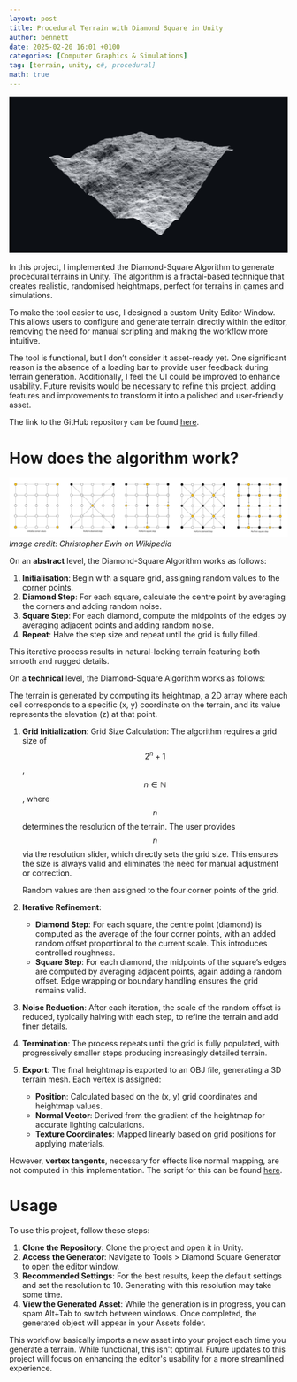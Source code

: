 ```yaml
---
layout: post
title: Procedural Terrain with Diamond Square in Unity
author: bennett
date: 2025-02-20 16:01 +0100
categories: [Computer Graphics & Simulations]
tag: [terrain, unity, c#, procedural]
math: true
---
```


![Preview](/assets/img/diamond-square/preview.jpg)

In this project, I implemented the Diamond-Square Algorithm to generate procedural terrains in Unity. The algorithm is a fractal-based technique that creates realistic, randomised heightmaps, perfect for terrains in games and simulations.

To make the tool easier to use, I designed a custom Unity Editor Window. This allows users to configure and generate terrain directly within the editor, removing the need for manual scripting and making the workflow more intuitive.

The tool is functional, but I don’t consider it asset-ready yet. One significant reason is the absence of a loading bar to provide user feedback during terrain generation. Additionally, I feel the UI could be improved to enhance usability. Future revisits would be necessary to refine this project, adding features and improvements to transform it into a polished and user-friendly asset.

The link to the GitHub repository can be found [here](https://github.com/bentoBAUX/Procedural-Terrain-with-Diamond-Square-in-Unity).

# How does the algorithm work?

![Diagram](/assets/img/diamond-square/wikipedia.jpg)
*Image credit: Christopher Ewin on Wikipedia*

On an **abstract** level, the Diamond-Square Algorithm works as follows:

1. **Initialisation**: Begin with a square grid, assigning random values to the corner points.
2. **Diamond Step**: For each square, calculate the centre point by averaging the corners and adding random noise.
3. **Square Step**: For each diamond, compute the midpoints of the edges by averaging adjacent points and adding random noise.
4. **Repeat**: Halve the step size and repeat until the grid is fully filled.
   
This iterative process results in natural-looking terrain featuring both smooth and rugged details.

On a **technical** level, the Diamond-Square Algorithm works as follows:

The terrain is generated by computing its heightmap, a 2D array where each cell corresponds to a specific (x, y) coordinate on the terrain, and its value represents the elevation (z) at that point.

1. **Grid Initialization**: Grid Size Calculation: The algorithm requires a grid size of $$2^n + 1$$, $$n \in \mathbb{N}$$, where $$n$$ determines the resolution of the terrain. The user provides $$n$$ via the resolution slider, which directly sets the grid size. This ensures the size is always valid and eliminates the need for manual adjustment or correction.
  
   Random values are then assigned to the four corner points of the grid.

2. **Iterative Refinement**:

   - **Diamond Step**: For each square, the centre point (diamond) is computed as the average of the four corner points, with an added random offset proportional to the current scale. This introduces controlled roughness.
   - **Square Step**: For each diamond, the midpoints of the square’s edges are computed by averaging adjacent points, again adding a random offset. Edge wrapping or boundary handling ensures the grid remains valid.
     
3. **Noise Reduction**: After each iteration, the scale of the random offset is reduced, typically halving with each step, to refine the terrain and add finer details.

4. **Termination**: The process repeats until the grid is fully populated, with progressively smaller steps producing increasingly detailed terrain.

5. **Export**: The final heightmap is exported to an OBJ file, generating a 3D terrain mesh. Each vertex is assigned:

   - **Position**: Calculated based on the (x, y) grid coordinates and heightmap values.
   - **Normal Vector**: Derived from the gradient of the heightmap for accurate lighting calculations.
   - **Texture Coordinates**: Mapped linearly based on grid positions for applying materials.
     
However, **vertex tangents**, necessary for effects like normal mapping, are not computed in this implementation. The script for this can be found [here](https://github.com/bentoBAUX/Procedural-Terrain-with-Diamond-Square-in-Unity/blob/master/Assets/Scripts/DiamondSquare.cs).

# Usage
To use this project, follow these steps:

1. **Clone the Repository**: Clone the project and open it in Unity.
2. **Access the Generator**: Navigate to Tools > Diamond Square Generator to open the editor window.
3. **Recommended Settings**: For the best results, keep the default settings and set the resolution to 10. Generating with this resolution may take some time.
4. **View the Generated Asset**: While the generation is in progress, you can spam Alt+Tab to switch between windows. Once completed, the generated object will appear in your Assets folder.

This workflow basically imports a new asset into your project each time you generate a terrain. While functional, this isn't optimal. Future updates to this project will focus on enhancing the editor's usability for a more streamlined experience.


